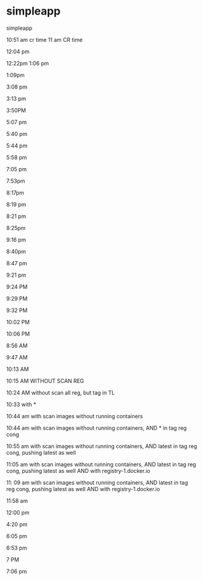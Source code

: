 # simpleapp
simpleapp

10:51 am cr time
11 am CR time

12:04 pm

12:22pm
 1:06 pm
 
 1:09pm
 
 3:08 pm
 
 3:13 pm
 
 3:50PM
 
 5:07 pm
 
 5:40 pm

5:44 pm

5:58 pm

7:05 pm

7:53pm


8:17pm

8:19 pm

8:21 pm

8:25pm

9:16 pm

8:40pm

8:47 pm

9:21 pm

9:24 PM

9:29 PM

9:32 PM

10:02 PM

10:06 PM

8:56 AM

9:47 AM

10:13 AM

10:15 AM WITHOUT SCAN REG

10:24 AM without scan all reg, but tag in TL

10:33 with *

10:44 am with scan images without running containers

10:44 am with scan images without running containers, AND  * in tag reg cong

10:55 am with scan images without running containers, AND  latest in tag reg cong, pushing latest as well

11:05 am with scan images without running containers, AND  latest in tag reg cong, pushing latest as well AND with registry-1.docker.io

11: 09 am with scan images without running containers, AND  latest in tag reg cong, pushing latest as well AND with registry-1.docker.io

11:58 am

12:00 pm

4:20 pm

6:05 pm


6:53 pm

7 PM

7:06 pm
